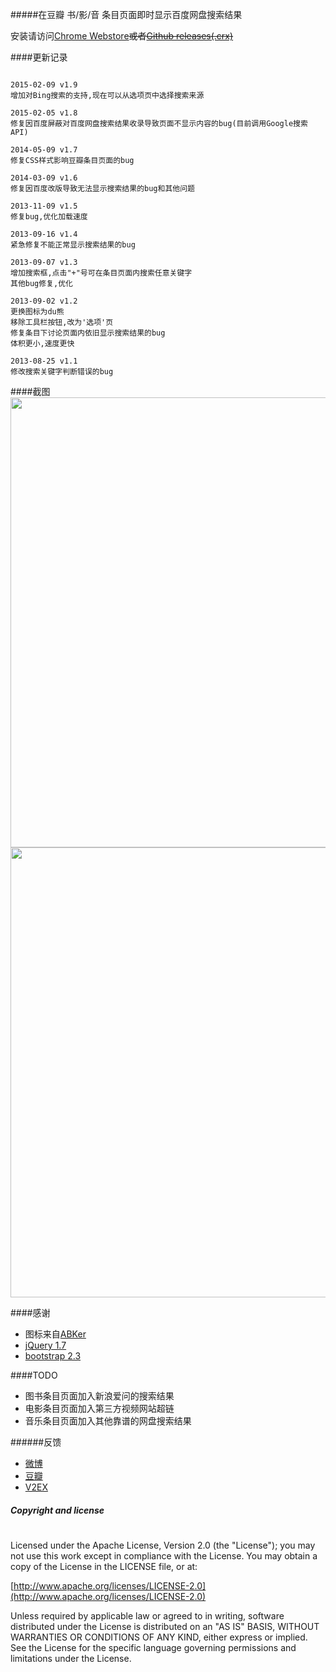 #####在豆瓣 书/影/音 条目页面即时显示百度网盘搜索结果


安装请访问[Chrome Webstore](https://chrome.google.com/webstore/detail/%E8%B1%86%E7%93%A3%20%E7%99%BE%E5%BA%A6%E7%BD%91%E7%9B%98/phnkdkohjfmfbokjogjfbfmcfocfkebk?hl=zh-CN&gl=CN)~~或者[Github releases(.crx)](https://github.com/Suxiaogang/doubanXbaidu/releases)~~

####更新记录
```

2015-02-09 v1.9
增加对Bing搜索的支持,现在可以从选项页中选择搜索来源

2015-02-05 v1.8
修复因百度屏蔽对百度网盘搜索结果收录导致页面不显示内容的bug(目前调用Google搜索API)

2014-05-09 v1.7
修复CSS样式影响豆瓣条目页面的bug
				
2014-03-09 v1.6
修复因百度改版导致无法显示搜索结果的bug和其他问题

2013-11-09 v1.5
修复bug,优化加载速度

2013-09-16 v1.4
紧急修复不能正常显示搜索结果的bug

2013-09-07 v1.3
增加搜索框,点击"+"号可在条目页面内搜索任意关键字
其他bug修复,优化

2013-09-02 v1.2
更换图标为du熊
移除工具栏按钮,改为'选项'页
修复条目下讨论页面内依旧显示搜索结果的bug
体积更小,速度更快

2013-08-25 v1.1
修改搜索关键字判断错误的bug
```

####截图
<img width="720px" src="http://ww2.sinaimg.cn/large/5fd37818tw1eaenn84ee8j20k00ciwfo.jpg">
<img width="720px" src="http://ww1.sinaimg.cn/large/5fd37818tw1eaenp7lbkhj20k00cimyi.jpg">

####感谢

*  图标来自[ABKer](http://dribbble.com/shots/1003774-baidu)
*  [jQuery 1.7](http://jquery.com/)
*  [bootstrap 2.3](http://getbootstrap.com/2.3.2/)

####TODO

* 图书条目页面加入新浪爱问的搜索结果
* 电影条目页面加入第三方视频网站超链
* 音乐条目页面加入其他靠谱的网盘搜索结果

######反馈

+ [微博](http://weibo.com/47660666)
+ [豆瓣](http://www.douban.com/people/gangsta/)
+ [V2EX](http://www.v2ex.com/member/gangsta)

##### Copyright and license

#

Licensed under the Apache License, Version 2.0 (the "License");
you may not use this work except in compliance with the License.
You may obtain a copy of the License in the LICENSE file, or at:

[http://www.apache.org/licenses/LICENSE-2.0](http://www.apache.org/licenses/LICENSE-2.0)

Unless required by applicable law or agreed to in writing, software
distributed under the License is distributed on an "AS IS" BASIS,
WITHOUT WARRANTIES OR CONDITIONS OF ANY KIND, either express or implied.
See the License for the specific language governing permissions and
limitations under the License.
